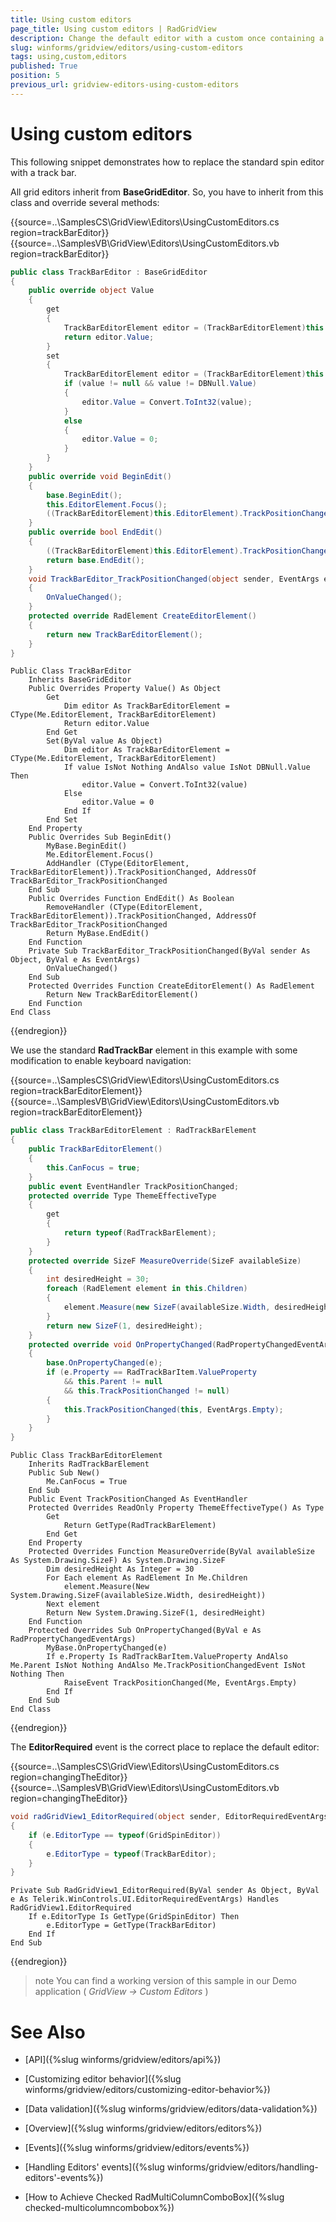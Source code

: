 ```yaml
---
title: Using custom editors
page_title: Using custom editors | RadGridView
description: Change the default editor with a custom once containing a track bar.
slug: winforms/gridview/editors/using-custom-editors
tags: using,custom,editors
published: True
position: 5
previous_url: gridview-editors-using-custom-editors
---
```


# Using custom editors

This following snippet demonstrates how to replace the standard spin editor with a track bar.

All grid editors inherit from __BaseGridEditor__. So, you have to inherit from this class and override several methods:

{{source=..\SamplesCS\GridView\Editors\UsingCustomEditors.cs region=trackBarEditor}} 
{{source=..\SamplesVB\GridView\Editors\UsingCustomEditors.vb region=trackBarEditor}} 

````C#
public class TrackBarEditor : BaseGridEditor
{
    public override object Value
    {
        get
        {
            TrackBarEditorElement editor = (TrackBarEditorElement)this.EditorElement;
            return editor.Value;
        }
        set
        {
            TrackBarEditorElement editor = (TrackBarEditorElement)this.EditorElement;
            if (value != null && value != DBNull.Value)
            {
                editor.Value = Convert.ToInt32(value);
            }
            else
            {
                editor.Value = 0;
            }
        }
    }
    public override void BeginEdit()
    {
        base.BeginEdit();
        this.EditorElement.Focus();
        ((TrackBarEditorElement)this.EditorElement).TrackPositionChanged += new EventHandler(TrackBarEditor_TrackPositionChanged);
    }
    public override bool EndEdit()
    {
        ((TrackBarEditorElement)this.EditorElement).TrackPositionChanged -= new EventHandler(TrackBarEditor_TrackPositionChanged);
        return base.EndEdit();
    }
    void TrackBarEditor_TrackPositionChanged(object sender, EventArgs e)
    {
        OnValueChanged();
    }
    protected override RadElement CreateEditorElement()
    {
        return new TrackBarEditorElement();
    }
}

````
````VB.NET
Public Class TrackBarEditor
    Inherits BaseGridEditor
    Public Overrides Property Value() As Object
        Get
            Dim editor As TrackBarEditorElement = CType(Me.EditorElement, TrackBarEditorElement)
            Return editor.Value
        End Get
        Set(ByVal value As Object)
            Dim editor As TrackBarEditorElement = CType(Me.EditorElement, TrackBarEditorElement)
            If value IsNot Nothing AndAlso value IsNot DBNull.Value Then
                editor.Value = Convert.ToInt32(value)
            Else
                editor.Value = 0
            End If
        End Set
    End Property
    Public Overrides Sub BeginEdit()
        MyBase.BeginEdit()
        Me.EditorElement.Focus()
        AddHandler (CType(EditorElement, TrackBarEditorElement)).TrackPositionChanged, AddressOf TrackBarEditor_TrackPositionChanged
    End Sub
    Public Overrides Function EndEdit() As Boolean
        RemoveHandler (CType(EditorElement, TrackBarEditorElement)).TrackPositionChanged, AddressOf TrackBarEditor_TrackPositionChanged
        Return MyBase.EndEdit()
    End Function
    Private Sub TrackBarEditor_TrackPositionChanged(ByVal sender As Object, ByVal e As EventArgs)
        OnValueChanged()
    End Sub
    Protected Overrides Function CreateEditorElement() As RadElement
        Return New TrackBarEditorElement()
    End Function
End Class

````

{{endregion}} 

We use the standard __RadTrackBar__ element in this example with some modification to enable keyboard navigation:

{{source=..\SamplesCS\GridView\Editors\UsingCustomEditors.cs region=trackBarEditorElement}} 
{{source=..\SamplesVB\GridView\Editors\UsingCustomEditors.vb region=trackBarEditorElement}} 

````C#
public class TrackBarEditorElement : RadTrackBarElement
{
    public TrackBarEditorElement()
    {
        this.CanFocus = true;
    }
    public event EventHandler TrackPositionChanged;
    protected override Type ThemeEffectiveType
    {
        get
        {
            return typeof(RadTrackBarElement);
        }
    }
    protected override SizeF MeasureOverride(SizeF availableSize)
    {
        int desiredHeight = 30;
        foreach (RadElement element in this.Children)
        {
            element.Measure(new SizeF(availableSize.Width, desiredHeight));
        }
        return new SizeF(1, desiredHeight);
    }
    protected override void OnPropertyChanged(RadPropertyChangedEventArgs e)
    {
        base.OnPropertyChanged(e);
        if (e.Property == RadTrackBarItem.ValueProperty
            && this.Parent != null
            && this.TrackPositionChanged != null)
        {
            this.TrackPositionChanged(this, EventArgs.Empty);
        }
    }
}

````
````VB.NET
Public Class TrackBarEditorElement
    Inherits RadTrackBarElement
    Public Sub New()
        Me.CanFocus = True
    End Sub
    Public Event TrackPositionChanged As EventHandler
    Protected Overrides ReadOnly Property ThemeEffectiveType() As Type
        Get
            Return GetType(RadTrackBarElement)
        End Get
    End Property
    Protected Overrides Function MeasureOverride(ByVal availableSize As System.Drawing.SizeF) As System.Drawing.SizeF
        Dim desiredHeight As Integer = 30
        For Each element As RadElement In Me.Children
            element.Measure(New System.Drawing.SizeF(availableSize.Width, desiredHeight))
        Next element
        Return New System.Drawing.SizeF(1, desiredHeight)
    End Function
    Protected Overrides Sub OnPropertyChanged(ByVal e As RadPropertyChangedEventArgs)
        MyBase.OnPropertyChanged(e)
        If e.Property Is RadTrackBarItem.ValueProperty AndAlso Me.Parent IsNot Nothing AndAlso Me.TrackPositionChangedEvent IsNot Nothing Then
            RaiseEvent TrackPositionChanged(Me, EventArgs.Empty)
        End If
    End Sub
End Class

````

{{endregion}} 

The __EditorRequired__ event is the correct place to replace the default editor:

{{source=..\SamplesCS\GridView\Editors\UsingCustomEditors.cs region=changingTheEditor}} 
{{source=..\SamplesVB\GridView\Editors\UsingCustomEditors.vb region=changingTheEditor}} 

````C#
void radGridView1_EditorRequired(object sender, EditorRequiredEventArgs e)
{
    if (e.EditorType == typeof(GridSpinEditor))
    {
        e.EditorType = typeof(TrackBarEditor);
    }
}

````
````VB.NET
Private Sub RadGridView1_EditorRequired(ByVal sender As Object, ByVal e As Telerik.WinControls.UI.EditorRequiredEventArgs) Handles RadGridView1.EditorRequired
    If e.EditorType Is GetType(GridSpinEditor) Then
        e.EditorType = GetType(TrackBarEditor)
    End If
End Sub

````

{{endregion}} 


>note You can find a working version of this sample in our Demo application ( *GridView -> Custom Editors* )
>

# See Also
* [API]({%slug winforms/gridview/editors/api%})

* [Customizing editor behavior]({%slug winforms/gridview/editors/customizing-editor-behavior%})

* [Data validation]({%slug winforms/gridview/editors/data-validation%})

* [Overview]({%slug winforms/gridview/editors/editors%})

* [Events]({%slug winforms/gridview/editors/events%})

* [Handling Editors' events]({%slug winforms/gridview/editors/handling-editors'-events%})

* [How to Achieve Checked RadMultiColumnComboBox]({%slug checked-multicolumncombobox%})

